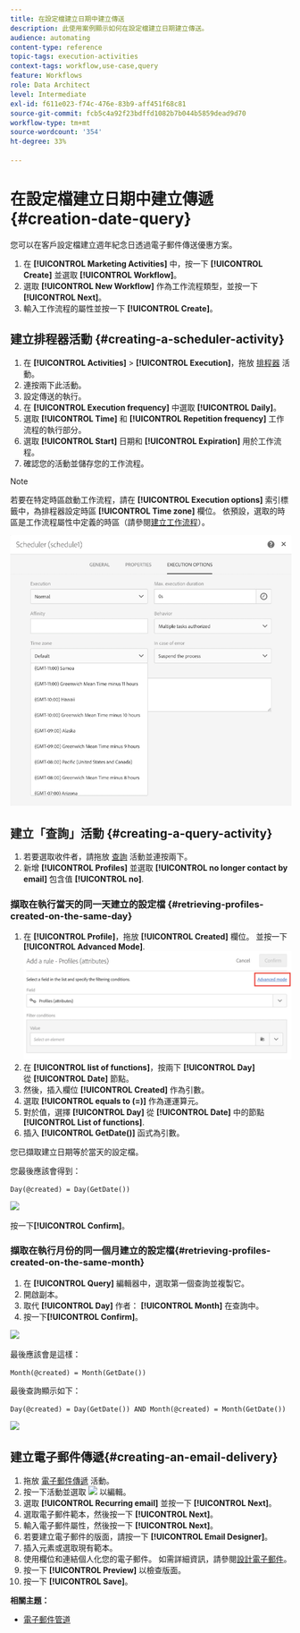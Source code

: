```yaml
---
title: 在設定檔建立日期中建立傳送
description: 此使用案例顯示如何在設定檔建立日期建立傳送。
audience: automating
content-type: reference
topic-tags: execution-activities
context-tags: workflow,use-case,query
feature: Workflows
role: Data Architect
level: Intermediate
exl-id: f611e023-f74c-476e-83b9-aff451f68c81
source-git-commit: fcb5c4a92f23bdffd1082b7b044b5859dead9d70
workflow-type: tm+mt
source-wordcount: '354'
ht-degree: 33%

---
```


# 在設定檔建立日期中建立傳遞 {#creation-date-query}

您可以在客戶設定檔建立週年紀念日透過電子郵件傳送優惠方案。

1. 在 **[!UICONTROL Marketing Activities]** 中，按一下 **[!UICONTROL Create]** 並選取 **[!UICONTROL Workflow]**。
1. 選取 **[!UICONTROL New Workflow]** 作為工作流程類型，並按一下 **[!UICONTROL Next]**。
1. 輸入工作流程的屬性並按一下 **[!UICONTROL Create]**。

## 建立排程器活動 {#creating-a-scheduler-activity}

1. 在 **[!UICONTROL Activities]** > **[!UICONTROL Execution]**，拖放 [排程器](../../automating/using/scheduler.md) 活動。
1. 連按兩下此活動。
1. 設定傳送的執行。
1. 在 **[!UICONTROL Execution frequency]** 中選取 **[!UICONTROL Daily]**。
1. 選取 **[!UICONTROL Time]** 和 **[!UICONTROL Repetition frequency]** 工作流程的執行部分。
1. 選取 **[!UICONTROL Start]** 日期和 **[!UICONTROL Expiration]** 用於工作流程。
1. 確認您的活動並儲存您的工作流程。

>[!NOTE]
>
>若要在特定時區啟動工作流程，請在 **[!UICONTROL Execution options]** 索引標籤中，為排程器設定時區 **[!UICONTROL Time zone]** 欄位。 依預設，選取的時區是工作流程屬性中定義的時區（請參閱[建立工作流程](../../automating/using/building-a-workflow.md)）。

![](assets/time_zone.png)

## 建立「查詢」活動 {#creating-a-query-activity}

1. 若要選取收件者，請拖放 [查詢](../../automating/using/query.md) 活動並連按兩下。
1. 新增 **[!UICONTROL Profiles]** 並選取 **[!UICONTROL no longer contact by email]** 包含值 **[!UICONTROL no]**.

### 擷取在執行當天的同一天建立的設定檔 {#retrieving-profiles-created-on-the-same-day}

1. 在 **[!UICONTROL Profile]**，拖放 **[!UICONTROL Created]** 欄位。 並按一下 **[!UICONTROL Advanced Mode]**.
   ![](assets/advanced_mode.png)
1. 在 **[!UICONTROL list of functions]**，按兩下 **[!UICONTROL Day]** 從 **[!UICONTROL Date]** 節點。
1. 然後，插入欄位 **[!UICONTROL Created]** 作為引數。
1. 選取 **[!UICONTROL equals to (=)]** 作為運運算元。
1. 對於值，選擇 **[!UICONTROL Day]** 從 **[!UICONTROL Date]** 中的節點 **[!UICONTROL List of functions]**.
1. 插入 **[!UICONTROL GetDate()]** 函式為引數。

您已擷取建立日期等於當天的設定檔。

您最後應該會得到：

```Day(@created) = Day(GetDate())```

![](assets/day_creation_query.png)

按一下&#x200B;**[!UICONTROL Confirm]**。

### 擷取在執行月份的同一個月建立的設定檔{#retrieving-profiles-created-on-the-same-month}

1. 在 **[!UICONTROL Query]** 編輯器中，選取第一個查詢並複製它。
1. 開啟副本。
1. 取代 **[!UICONTROL Day]** 作者： **[!UICONTROL Month]** 在查詢中。
1. 按一下&#x200B;**[!UICONTROL Confirm]**。

![](assets/month_rule.png)

最後應該會是這樣：

``` Month(@created) = Month(GetDate()) ```

最後查詢顯示如下：

```Day(@created) = Day(GetDate()) AND Month(@created) = Month(GetDate())```

![](assets/expression_editor_1.png)

## 建立電子郵件傳遞{#creating-an-email-delivery}

1. 拖放 [電子郵件傳遞](../../automating/using/email-delivery.md) 活動。
1. 按一下活動並選取 ![](assets/edit_darkgrey-24px.png) 以編輯。
1. 選取 **[!UICONTROL Recurring email]** 並按一下 **[!UICONTROL Next]**。
1. 選取電子郵件範本，然後按一下 **[!UICONTROL Next]**。
1. 輸入電子郵件屬性，然後按一下 **[!UICONTROL Next]**。
1. 若要建立電子郵件的版面，請按一下 **[!UICONTROL Email Designer]**。
1. 插入元素或選取現有範本。
1. 使用欄位和連結個人化您的電子郵件。
如需詳細資訊，請參閱[設計電子郵件](../../designing/using/designing-from-scratch.md#designing-an-email-content-from-scratch)。
1. 按一下 **[!UICONTROL Preview]** 以檢查版面。
1. 按一下 **[!UICONTROL Save]**。

**相關主題：**

* [電子郵件管道](../../channels/using/creating-an-email.md)
